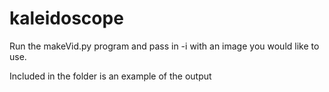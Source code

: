 # kaleidoscope

Run the makeVid.py program and pass in -i with an image you would like to use.

Included in the folder is an example of the output
